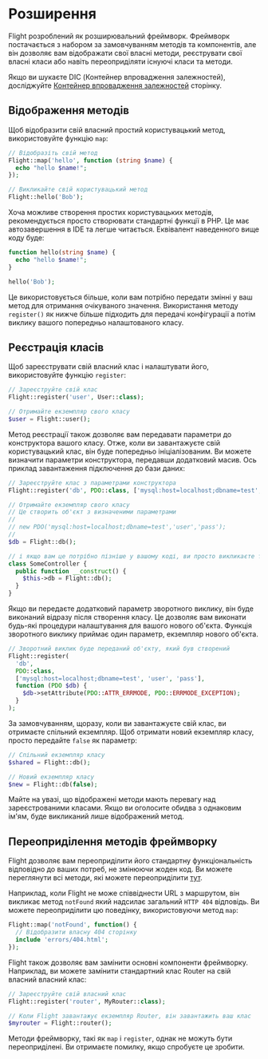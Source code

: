 # Розширення

Flight розроблений як розширювальний фреймворк. Фреймворк постачається з набором
за замовчуванням методів та компонентів, але він дозволяє вам відображати свої власні методи,
реєструвати свої власні класи або навіть переоприділяти існуючі класи та методи.

Якщо ви шукаєте DIC (Контейнер впровадження залежностей), досліджуйте
[Контейнер впровадження залежностей](dependency-injection-container) сторінку.

## Відображення методів

Щоб відобразити свій власний простий користувацький метод, використовуйте функцію `map`:

```php
// Відобразіть свій метод
Flight::map('hello', function (string $name) {
  echo "hello $name!";
});

// Викликайте свій користувацький метод
Flight::hello('Bob');
```

Хоча можливе створення простих користувацьких методів, рекомендується просто створювати
стандартні функції в PHP. Це має автозавершення в IDE та легше читається.
Еквівалент наведенного вище коду буде:

```php
function hello(string $name) {
  echo "hello $name!";
}

hello('Bob');
```

Це використовується більше, коли вам потрібно передати змінні у ваш метод для отримання очікуваного
значення. Використання методу `register()` як нижче більше підходить для передачі конфігурації
а потім виклику вашого попередньо налаштованого класу.

## Реєстрація класів

Щоб зареєструвати свій власний клас і налаштувати його, використовуйте функцію `register`:

```php
// Зареєструйте свій клас
Flight::register('user', User::class);

// Отримайте екземпляр свого класу
$user = Flight::user();
```

Метод реєстрації також дозволяє вам передавати параметри до конструктора вашого класу.
Отже, коли ви завантажуєте свій користувацький клас, він буде попередньо ініціалізованим.
Ви можете визначити параметри конструктора, передавши додатковий масив.
Ось приклад завантаження підключення до бази даних:

```php
// Зареєструйте клас з параметрами конструктора
Flight::register('db', PDO::class, ['mysql:host=localhost;dbname=test', 'user', 'pass']);

// Отримайте екземпляр свого класу
// Це створить об'єкт з визначеними параметрами
//
// new PDO('mysql:host=localhost;dbname=test','user','pass');
//
$db = Flight::db();

// і якщо вам це потрібно пізніше у вашому коді, ви просто викликаєте той же метод знову
class SomeController {
  public function __construct() {
	$this->db = Flight::db();
  }
}
```

Якщо ви передаєте додатковий параметр зворотного виклику, він буде виконаний відразу
після створення класу. Це дозволяє вам виконати будь-які процедури налаштування для вашого
нового об'єкта. Функція зворотного виклику приймає один параметр, екземпляр нового об'єкта.

```php
// Зворотний виклик буде переданий об'єкту, який був створений
Flight::register(
  'db',
  PDO::class,
  ['mysql:host=localhost;dbname=test', 'user', 'pass'],
  function (PDO $db) {
    $db->setAttribute(PDO::ATTR_ERRMODE, PDO::ERRMODE_EXCEPTION);
  }
);
```

За замовчуванням, щоразу, коли ви завантажуєте свій клас, ви отримаєте спільний екземпляр.
Щоб отримати новий екземпляр класу, просто передайте `false` як параметр:

```php
// Спільний екземпляр класу
$shared = Flight::db();

// Новий екземпляр класу
$new = Flight::db(false);
```

Майте на увазі, що відображені методи мають перевагу над зареєстрованими класами. Якщо ви
оголосите обидва з однаковим ім'ям, буде викликаний лише відображений метод.

## Переоприділення методів фреймворку

Flight дозволяє вам переоприділити його стандартну функціональність відповідно до ваших потреб,
не змінюючи жоден код. Ви можете переглянути всі методи, які можете переоприділити [тут](/learn/api).

Наприклад, коли Flight не може співвіднести URL з маршрутом, він викликає метод `notFound`
який надсилає загальний `HTTP 404` відповідь. Ви можете переоприділити цю поведінку,
використовуючи метод `map`:

```php
Flight::map('notFound', function() {
  // Відобразити власну 404 сторінку
  include 'errors/404.html';
});
```

Flight також дозволяє вам замінити основні компоненти фреймворку.
Наприклад, ви можете замінити стандартний клас Router на свій власний власний клас:

```php
// Зареєструйте свій власний клас
Flight::register('router', MyRouter::class);

// Коли Flight завантажує екземпляр Router, він завантажить ваш клас
$myrouter = Flight::router();
```

Методи фреймворку, такі як `map` і `register`, однак не можуть бути переоприділені. Ви отримаєте
помилку, якщо спробуєте це зробити.